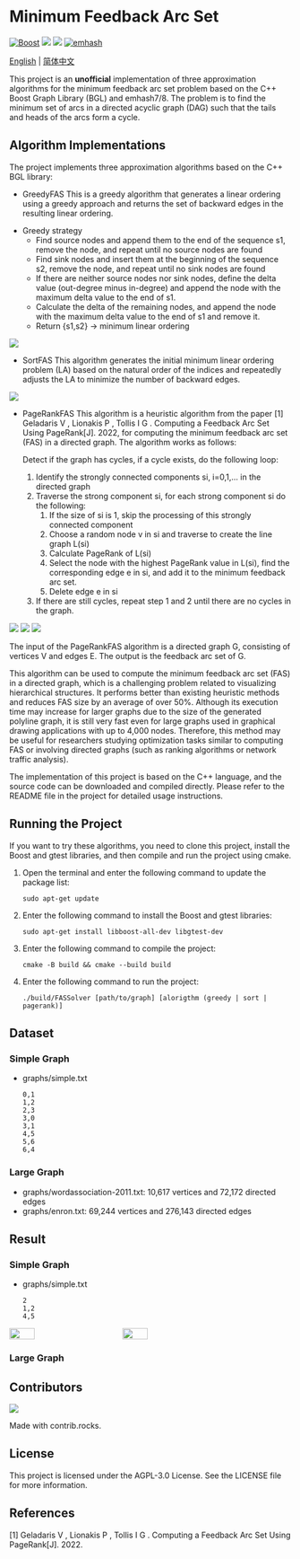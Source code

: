 # Minimum Feedback Arc Set

[![Boost](https://img.shields.io/badge/Boost-1.81.0-brightgreen.svg)](https://www.boost.org/)
![](https://img.shields.io/badge/gtest-1.11.0--3-red.svg)
![](https://img.shields.io/badge/Version-0.1-orange.svg)
[![emhash](https://img.shields.io/badge/emhash-7%2F8-blueviolet.svg)](https://github.com/ktprime/emhash)

[English](README.md) | [简体中文](README-CN.md)

This project is an <b>unofficial</b> implementation of three approximation algorithms for the minimum feedback arc set problem based on the C++ Boost Graph Library (BGL) and emhash7/8. The problem is to find the minimum set of arcs in a directed acyclic graph (DAG) such that the tails and heads of the arcs form a cycle.

## Algorithm Implementations

The project implements three approximation algorithms based on the C++ BGL library:

* GreedyFAS
This is a greedy algorithm that generates a linear ordering using a greedy approach and returns the set of backward edges in the resulting linear ordering.

- Greedy strategy
  - Find source nodes and append them to the end of the sequence s1, remove the node, and repeat until no source nodes are found
  - Find sink nodes and insert them at the beginning of the sequence s2, remove the node, and repeat until no sink nodes are found
  - If there are neither source nodes nor sink nodes, define the delta value (out-degree minus in-degree) and append the node with the maximum delta value to the end of s1.
  - Calculate the delta of the remaining nodes, and append the node with the maximum delta value to the end of s1 and remove it.
  - Return {s1,s2} -> minimum linear ordering

![](images/GreedyFAS.png)

* SortFAS
This algorithm generates the initial minimum linear ordering problem (LA) based on the natural order of the indices and repeatedly adjusts the LA to minimize the number of backward edges.

![](images/SortFAS.png)

* PageRankFAS
This algorithm is a heuristic algorithm from the paper [1] Geladaris V , Lionakis P , Tollis I G . Computing a Feedback Arc Set Using PageRank[J]. 2022, for computing the minimum feedback arc set (FAS) in a directed graph. The algorithm works as follows:

    Detect if the graph has cycles, if a cycle exists, do the following loop:

    1. Identify the strongly connected components si, i=0,1,... in the directed graph
    2. Traverse the strong component si, for each strong component si do the following:
       1. If the size of si is 1, skip the processing of this strongly connected component
       2. Choose a random node v in si and traverse to create the line graph L(si)
       3. Calculate PageRank of L(si)
       4. Select the node with the highest PageRank value in L(si), find the corresponding edge e in si, and add it to the minimum feedback arc set.
       5. Delete edge e in si
    3. If there are still cycles, repeat step 1 and 2 until there are no cycles in the graph.

![](images/LineGraph.png)
![](images/PageRank.png)
![](images/PageRankFAS.png)

The input of the PageRankFAS algorithm is a directed graph G, consisting of vertices V and edges E. The output is the feedback arc set of G.

This algorithm can be used to compute the minimum feedback arc set (FAS) in a directed graph, which is a challenging problem related to visualizing hierarchical structures. It performs better than existing heuristic methods and reduces FAS size by an average of over 50%. Although its execution time may increase for larger graphs due to the size of the generated polyline graph, it is still very fast even for large graphs used in graphical drawing applications with up to 4,000 nodes. Therefore, this method may be useful for researchers studying optimization tasks similar to computing FAS or involving directed graphs (such as ranking algorithms or network traffic analysis).

The implementation of this project is based on the C++ language, and the source code can be downloaded and compiled directly. Please refer to the README file in the project for detailed usage instructions.

## Running the Project
If you want to try these algorithms, you need to clone this project, install the Boost and gtest libraries, and then compile and run the project using cmake.

1. Open the terminal and enter the following command to update the package list:

   ```
   sudo apt-get update
   ```

2. Enter the following command to install the Boost and gtest libraries:

   ```
   sudo apt-get install libboost-all-dev libgtest-dev
   ```

3. Enter the following command to compile the project:

   ```
   cmake -B build && cmake --build build
   ```
   
4. Enter the following command to run the project:

   ```
   ./build/FASSolver [path/to/graph] [alorigthm (greedy | sort | pagerank)]
   ```

## Dataset

### Simple Graph

- graphs/simple.txt

   ```
   0,1
   1,2
   2,3
   3,0
   3,1
   4,5
   5,6
   6,4
   ```

### Large Graph

- graphs/wordassociation-2011.txt: 10,617 vertices and 72,172 directed edges
- graphs/enron.txt: 69,244 vertices and 276,143 directed edges

## Result

### Simple Graph

- graphs/simple.txt

   ```
   2
   1,2
   4,5
   ```

<div style="display:flex;">
    <img src="result/graph_before.png" style="width:30%; object-fit: cover; margin-right:5%;">
    <img src="result/graph_after.png" style="width:30%; object-fit: cover; margin-left:5%;">
</div>

### Large Graph

## Contributors

<a href="https://github.com/PKUcoldkeyboard/FAS/graphs/contributors">
  <img src="https://contrib.rocks/image?repo=PKUcoldkeyboard/FAS" />
</a>

Made with contrib.rocks.

## License
This project is licensed under the AGPL-3.0 License. See the LICENSE file for more information.

## References
[1] Geladaris V , Lionakis P , Tollis I G . Computing a Feedback Arc Set Using PageRank[J]. 2022.

